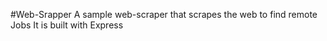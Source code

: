 #Web-Srapper
A sample web-scraper that scrapes the web to find remote Jobs
It is built with Express 
